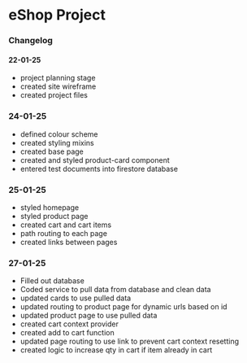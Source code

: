 # eShop Project

### Changelog

#### 22-01-25

- project planning stage
- created site wireframe
- created project files

### 24-01-25

- defined colour scheme
- created styling mixins
- created base page
- created and styled product-card component
- entered test documents into firestore database

### 25-01-25

- styled homepage
- styled product page
- created cart and cart items
- path routing to each page
- created links between pages

### 27-01-25

- Filled out database
- Coded service to pull data from database and clean data
- updated cards to use pulled data
- updated routing to product page for dynamic urls based on id
- updated product page to use pulled data
- created cart context provider
- created add to cart function
- updated page routing to use link to prevent cart context resetting
- created logic to increase qty in cart if item already in cart
